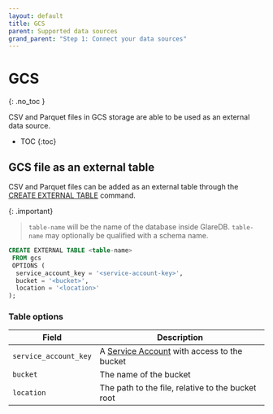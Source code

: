 ```yaml
---
layout: default
title: GCS
parent: Supported data sources
grand_parent: "Step 1: Connect your data sources"
---
```


<!-- markdownlint-disable MD022 -->

<!-- prettier-ignore-start -->
# GCS
{: .no_toc }
<!-- prettier-ignore-end -->

<!-- markdownlint-enable MD022 -->

CSV and Parquet files in GCS storage are able to be used as an external data
source.

- TOC
{:toc}

## GCS file as an external table

CSV and Parquet files can be added as an external table through the
[CREATE EXTERNAL TABLE] command.

{: .important}

> `table-name` will be the name of the database inside GlareDB. `table-name` may
> optionally be qualified with a schema name.

```sql
CREATE EXTERNAL TABLE <table-name>
 FROM gcs
 OPTIONS (
  service_account_key = '<service-account-key>',
  bucket = '<bucket>',
  location = '<location>'
);
```

### Table options

| Field                 | Description                                       |
| --------------------- | ------------------------------------------------- |
| `service_account_key` | A [Service Account] with access to the bucket     |
| `bucket`              | The name of the bucket                            |
| `location`            | The path to the file, relative to the bucket root |

<!-- markdownlint-disable line-length -->

[CREATE EXTERNAL TABLE]: /docs/sql-reference/sql-commands/create-external-table
[Service Account]: https://cloud.google.com/iam/docs/service-account-overview

<!-- markdownlint-enable line-length -->
